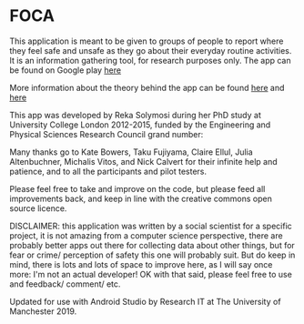 # FOCA
This application is meant to be given to groups of people to report where they feel safe and unsafe as they go about their everyday routine activities. It is an information gathering tool, for research purposes only. The app can be found on Google play [here](https://play.google.com/store/apps/details?id=uk.ac.ucl.uctzrso.foca&hl=en_GB)

More information about the theory behind the app can be found [here](http://onlinelibrary.wiley.com/doi/10.1111/lcrp.12076/full)
and [here](http://www.ucl.ac.uk/jdibrief/analysis/Mapping-fear-of-crime-dynamically-on-everyday-transport)

This app was developed by Reka Solymosi during her PhD study at University College London 2012-2015, funded by the 
Engineering and Physical Sciences Research Council grand number: 

Many thanks go to Kate Bowers, Taku Fujiyama, Claire Ellul, Julia Altenbuchner, Michalis Vitos, and Nick Calvert for their infinite help and patience, and to all the participants and pilot testers. 

Please feel free to take and improve on the code, but please feed all improvements back, and keep in line with the creative commons open source licence. 

DISCLAIMER: this application was written by a social scientist for a specific project, it is not amazing from a computer science perspective, there are probably better apps out there for collecting data about other things, but for fear or crime/ perception of safety this one will probably suit. But do keep in mind, there is lots and lots of space to improve here, as I will say once more: I'm not an actual developer! OK with that said, please feel free to use and feedback/ comment/ etc. 

Updated for use with Android Studio by Research IT at The University of Manchester 2019.
